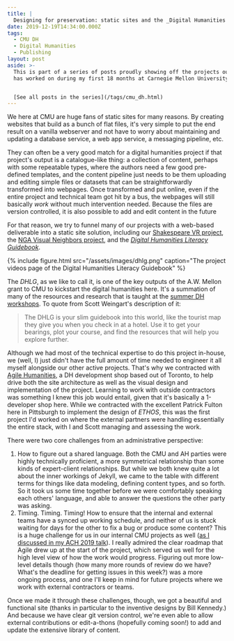 ```yaml
---
title: |
  Designing for preservation: static sites and the _Digital Humanities Literacy Guidebook_
date: 2019-12-19T14:34:00.000Z
tags:
  - CMU DH
  - Digital Humanities
  - Publishing
layout: post
aside: >-
  This is part of a series of posts proudly showing off the projects our team
  has worked on during my first 18 months at Carnegie Mellon University.


  [See all posts in the series](/tags/cmu_dh.html)
---
```


We here at CMU are huge fans of static sites for many reasons.
By creating websites that build as a bunch of flat files, it's very simple to put the end result on a vanilla webserver and not have to worry about maintaining and updating a database service, a web app service, a messaging pipeline, etc.

They can often be a very good match for a digital humanities project if that project's output is a catalogue-like thing: a collection of content, perhaps with some repeatable types, where the authors need a few good pre-defined templates, and the content pipeline just needs to be them uploading and editing simple files or datasets that can be straightforwardly transformed into webpages.
Once transformed and put online, even if the entire project and technical team got hit by a bus, the webpages will still basically *work* without much intervention needed.
Because the files are version controlled, it is also possible to add and edit content in the future

For that reason, we try to funnel many of our projects with a web-based deliverable into a static site solution, including our [Shakespeare VR project](https://dh-web.hss.cmu.edu/shakespeare_vr/), the [NGA Visual Neighbors project](https://dh-web.hss.cmu.edu/nga/), and the [_Digital Humanities Literacy Guidebook_](https://cmu-lib.github.io/dhlg/).

{% include figure.html src="/assets/images/dhlg.png" caption="The project videos page of the Digital Humanities Literacy Guidebook" %}

The _DHLG_, as we like to call it, is one of the key outputs of the A.W. Mellon grant to CMU to kickstart the digital humanities here.
It's a summation of many of the resources and research that is taught at the [summer DH workshops](/2019/12/10/technical-teaching-cmu.html).
To quote from Scott Weingart's description of it:

>The DHLG is your slim guidebook into this world, like the tourist map they give you when you check in at a hotel. Use it to get your bearings, plot your course, and find the resources that will help you explore further.

Although we had most of the technical expertise to do this project in-house, we (well, I) just didn't have the full amount of time needed to engineer it all myself alongside our other active projects.
That's why we contracted with [Agile Humanities](https://agilehumanities.ca/), a DH development shop based out of Toronto, to help drive both the site architecture as well as the visual design and implementation of the project.
Learning to work with outside contractors was something I knew this job would entail, given that it's basically a 1-developer shop here.
While we contracted with the excellent Patrick Fulton here in Pittsburgh to implement the design of _ETHOS_, this was the first project I'd worked on where the external partners were handling essentially the entire stack, with I and Scott managing and assessing the work.

There were two core challenges from an administrative perspective:

1. How to figure out a shared language. Both the CMU and AH parties were highly technically proficient, a more symmetrical relationship than some kinds of expert-client relationships. But while we both knew quite a lot about the inner workings of Jekyll, we came to the table with different terms for things like data modeling, defining content types, and so forth. So it took us some time together before we were comfortably speaking each others' language, and able to answer the questions the other party was asking.
2. Timing. Timing. Timing! How to ensure that the internal and external teams have a synced up working schedule, and neither of us is stuck waiting for days for the other to fix a bug or produce some content? This is a huge challenge for us in our internal CMU projects as well ([as I discussed in my ACH 2019 talk](/2019/07/27/whats-in-a-name.html)). I really admired the clear roadmap that Agile drew up at the start of the project, which served us well for the high level view of how the work would progress. Figuring out more low-level details though (how many more rounds of review do we have? What's the deadline for getting issues in this week?) was a more ongoing process, and one I'll keep in mind for future projects where we work with external contractors or teams.

Once we made it through these challenges, though, we got a beautiful and functional site (thanks in particular to the inventive designs by Bill Kennedy.)
And because we have clear git version control, we're even able to allow external contributions or edit-a-thons (hopefully coming soon!) to add and update the extensive library of content.
